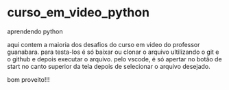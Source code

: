 # curso_em_video_python
aprendendo python


aqui contem a maioria dos desafios do curso em video do professor guanabara.
para testa-los é só baixar ou clonar o arquivo ultilizando o git e o github e depois executar o arquivo.
pelo vscode, é só apertar no botão de start no canto superior da tela depois de selecionar o arquivo desejado.


bom proveito!!!
